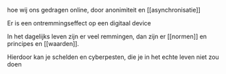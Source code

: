 hoe wij ons gedragen online, door anonimiteit en [[asynchronisatie]]

Er is een ontremmingseffect op een digitaal device

In het dagelijks leven zijn er veel remmingen, dan zijn er [[normen]] en principes en [[waarden]].

Hierdoor kan je schelden en cyberpesten, die je in het echte leven niet zou doen


